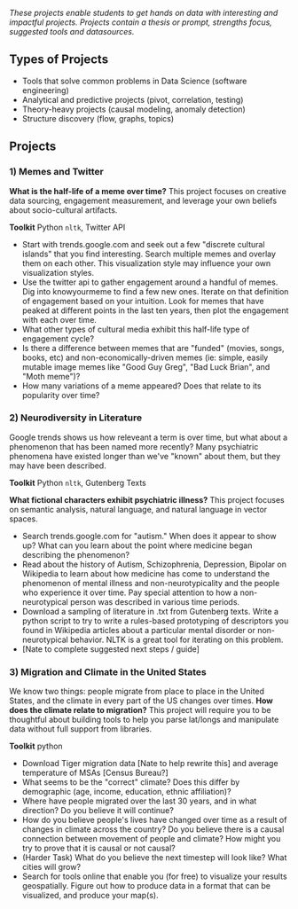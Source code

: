 _These projects enable students to get hands on data with interesting and impactful projects. Projects contain a thesis or prompt, strengths focus, suggested tools and datasources._

## Types of Projects
- Tools that solve common problems in Data Science (software engineering)
- Analytical and predictive projects (pivot, correlation, testing)
- Theory-heavy projects (causal modeling, anomaly detection)
- Structure discovery (flow, graphs, topics)

## Projects

### 1) Memes and Twitter

**What is the half-life of a meme over time?** This project focuses on creative data sourcing, engagement measurement, and leverage your own beliefs about socio-cultural artifacts.

**Toolkit** Python `nltk`, Twitter API

- Start with trends.google.com and seek out a few "discrete cultural islands" that you find interesting. Search multiple memes and overlay them on each other. This visualization style may influence your own visualization styles.
- Use the twitter api to gather engagement around a handful of memes. Dig into knowyourmeme to find a few new ones. Iterate on that definition of engagement based on your intuition. Look for memes that have peaked at different points in the last ten years, then plot the engagement with each over time. 
- What other types of cultural media exhibit this half-life type of engagement cycle?
- Is there a difference between memes that are "funded" (movies, songs, books, etc) and non-economically-driven memes (ie: simple, easily mutable image memes like "Good Guy Greg", "Bad Luck Brian", and "Moth meme")?
- How many variations of a meme appeared? Does that relate to its popularity over time?


### 2) Neurodiversity in Literature
Google trends shows us how releveant a term is over time, but what about a phenomenon that has been named more recently? Many psychiatric phenomena have existed longer than we've "known" about them, but they may have been described.

**Toolkit** Python `nltk`, Gutenberg Texts

**What fictional characters exhibit psychiatric illness?** This project focuses on semantic analysis, natural language, and natural language in vector spaces.
- Search trends.google.com for "autism." When does it appear to show up? What can you learn about the point where medicine began describing the phenomenon?
- Read about the history of Autism, Schizophrenia, Depression, Bipolar on Wikipedia to learn about how medicine has come to understand the phenomenon of mental illness and non-neurotypicality and the people who experience it over time. Pay special attention to how a non-neurotypical person was described in various time periods.
- Download a sampling of literature in .txt from Gutenberg texts. Write a python script to try to write a rules-based prototyping of descriptors you found in Wikipedia articles about a particular mental disorder or non-neurotypical behavior. NLTK is a great tool for iterating on this problem.
- [Nate to complete suggested next steps / guide]


### 3) Migration and Climate in the United States
We know two things: people migrate from place to place in the United States, and the climate in every part of the US changes over times. **How does the climate relate to migration?** This project will require you to be thoughtful about building tools to help you parse lat/longs and manipulate data without full support from libraries.

**Toolkit** python

- Download Tiger migration data [Nate to help rewrite this] and average temperature of MSAs [Census Bureau?]
- What seems to be the "correct" climate? Does this differ by demographic (age, income, education, ethnic affiliation)?
- Where have people migrated over the last 30 years, and in what direction? Do you believe it will continue?
- How do you believe people's lives have changed over time as a result of changes in climate across the country? Do you believe there is a causal connection between movement of people and climate? How might you try to prove that it is causal or not causal?
- (Harder Task) What do you believe the next timestep will look like? What cities will grow?
- Search for tools online that enable you (for free) to visualize your results geospatially. Figure out how to produce data in a format that can be visualized, and produce your map(s).




